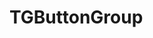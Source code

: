 <!-- TGButtonGroup.md --- 
;; 
;; Description: 
;; Author: Hongyi Wu(吴鸿毅)
;; Email: wuhongyi@qq.com 
;; Created: 三 11月  9 15:21:17 2016 (+0800)
;; Last-Updated: 三 11月  9 15:21:26 2016 (+0800)
;;           By: Hongyi Wu(吴鸿毅)
;;     Update #: 1
;; URL: http://wuhongyi.cn -->

# TGButtonGroup

<!-- TGButtonGroup.md ends here -->
